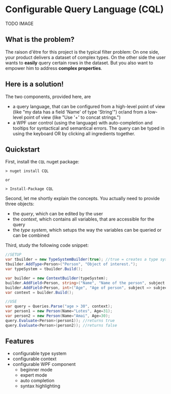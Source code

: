 Configurable Query Language (CQL)
=================================

TODO IMAGE

What is the problem?
--------------------

The raison d'être for this project is the typical filter problem:
On one side, your product delivers a dataset of complex types. On the other side
the user wants to **easily** query certain rows in the dataset. But you also want
to empower him to address **complex properties**.

Here is a solution!
-------------------

The two components, provided here, are

* a query language, that can be configured from a high-level point of view
  (like "my data has a field 'Name' of type 'String'") or/and from a low-level
  point of view (like "Use '+' to concat strings.")
* a WPF user control (using the language) with auto-completion and tooltips for
  syntactical and semantical errors. The query can be typed in using the keyboard
  OR by clicking all ingredients together.

Quickstart
----------

First, install the `CQL` nuget package:
```
> nuget install CQL

or

> Install-Package CQL
```

Second, let me shortly explain the concepts. You actually need to provide three objects:

* the *query*, which can be edited by the user
* the *context*, which contains all variables, that are accessible for the query
* the *type system*, which setups the way the variables can be queried or can be combined

Third, study the following code snippet:

```csharp
//SETUP
var tbuilder = new TypeSystemBuilder(true); //true = creates a type system with typically expected behaviour
tbuilder.AddType<Person>("Person", "Object of interest.");
var typeSystem = tbuilder.Build();

var builder = new ContextBuilder(typeSystem);
builder.AddField<Person, string>("Name", "Name of the person", subject => subject.Name, subject => subject == null);
builder.AddField<Person, int>("Age", "Age of person", subject => subject.Age, subject => false);
var context = builder.Build();

//USE
var query = Queries.Parse("age > 30", context);
var person1 = new Person(Name="Lotes", Age=31);
var person2 = new Person(Name="Amai", Age=30);
query.Evaluate<Person>(person1)); //returns true
query.Evaluate<Person>(person2)); //returns false
```

Features
--------

* configurable type system
* configurable context
* configurable WPF component
	* beginner mode
	* expert mode
	* auto completion
	* syntax highlighting

